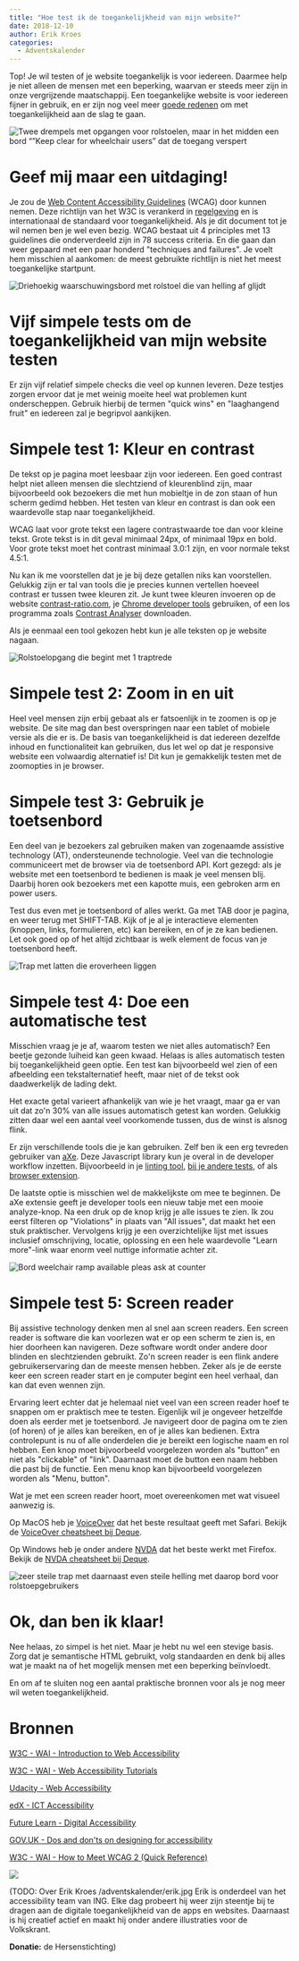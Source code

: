 ```yaml
---
title: "Hoe test ik de toegankelijkheid van mijn website?"
date: 2018-12-10
author: Erik Kroes
categories: 
  - Adventskalender
---
```

Top! Je wil testen of je website toegankelijk is voor iedereen. Daarmee help je niet alleen de mensen met een beperking, waarvan er steeds meer zijn in onze vergrijzende maatschappij. Een toegankelijke website is voor iedereen fijner in gebruik, en er zijn nog veel meer [goede redenen](https://www.w3.org/WAI/bcase/Overview) om met toegankelijkheid aan de slag te gaan.

![Twee drempels met opgangen voor rolstoelen, maar in het midden een bord “”Keep clear for wheelchair users” dat de toegang verspert](https://fronteers.nl/_img/adventskalender/toegankelijkheid-testen/keep-clear-accessibility-fail.jpg)

# Geef mij maar een uitdaging!

Je zou de [Web Content Accessibility Guidelines](https://www.w3.org/TR/WCAG/) (WCAG) door kunnen nemen. Deze richtlijn van het W3C is verankerd in [regelgeving](https://www.w3.org/WAI/policies/) en is internationaal de standaard voor toegankelijkheid. Als je dit document tot je wil nemen ben je wel even bezig. WCAG bestaat uit 4 principles met 13 guidelines die onderverdeeld zijn in 78 success criteria. En die gaan dan weer gepaard met een paar honderd "techniques and failures". Je voelt hem misschien al aankomen: de meest gebruikte richtlijn is niet het meest toegankelijke startpunt.

![Driehoekig waarschuwingsbord met rolstoel die van helling af glijdt](https://fronteers.nl/_img/adventskalender/toegankelijkheid-testen/wheelchair-sign.jpg)

# Vijf simpele tests om de toegankelijkheid van mijn website testen

Er zijn vijf relatief simpele checks die veel op kunnen leveren. Deze testjes zorgen ervoor dat je met weinig moeite heel wat problemen kunt onderscheppen. Gebruik hierbij de termen "quick wins" en "laaghangend fruit" en iedereen zal je begripvol aankijken.

# Simpele test 1: Kleur en contrast

De tekst op je pagina moet leesbaar zijn voor iedereen. Een goed contrast helpt niet alleen mensen die slechtziend of kleurenblind zijn, maar bijvoorbeeld ook bezoekers die met hun mobieltje in de zon staan of hun scherm gedimd hebben. Het testen van kleur en contrast is dan ook een waardevolle stap naar toegankelijkheid.

WCAG laat voor grote tekst een lagere contrastwaarde toe dan voor kleine tekst. Grote tekst is in dit geval minimaal 24px, of minimaal 19px en bold. Voor grote tekst moet het contrast minimaal 3.0:1 zijn, en voor normale tekst 4.5:1.

Nu kan ik me voorstellen dat je je bij deze getallen niks kan voorstellen. Gelukkig zijn er tal van tools die je precies kunnen vertellen hoeveel contrast er tussen twee kleuren zit. Je kunt twee kleuren invoeren op de website [contrast-ratio.com](https://contrast-ratio.com/), je [Chrome developer tools](https://developers.google.com/web/updates/2018/01/devtools#contrast) gebruiken, of een los programma zoals [Contrast Analyser](https://developer.paciellogroup.com/resources/contrastanalyser/) downloaden.

Als je eenmaal een tool gekozen hebt kun je alle teksten op je website nagaan.

![Rolstoelopgang die begint met 1 traptrede](https://fronteers.nl/_img/adventskalender/toegankelijkheid-testen/ally.jpg)

# Simpele test 2: Zoom in en uit

Heel veel mensen zijn erbij gebaat als er fatsoenlijk in te zoomen is op je website. De site mag dan best overspringen naar een tablet of mobiele versie als die er is. De basis van toegankelijkheid is dat iedereen dezelfde inhoud en functionaliteit kan gebruiken, dus let wel op dat je responsive website een volwaardig alternatief is! Dit kun je gemakkelijk testen met de zoomopties in je browser.

# Simpele test 3: Gebruik je toetsenbord

Een deel van je bezoekers zal gebruiken maken van zogenaamde assistive technology (AT), ondersteunende technologie. Veel van die technologie communiceert met de browser via de toetsenbord API. Kort gezegd: als je website met een toetsenbord te bedienen is maak je veel mensen blij. Daarbij horen ook bezoekers met een kapotte muis, een gebroken arm en power users.

Test dus even met je toetsenbord of alles werkt. Ga met TAB door je pagina, en weer terug met SHIFT-TAB. Kijk of je al je interactieve elementen (knoppen, links, formulieren, etc) kan bereiken, en of je ze kan bedienen. Let ook goed op of het altijd zichtbaar is welk element de focus van je toetsenbord heeft.

![Trap met latten die eroverheen liggen](https://fronteers.nl/_img/adventskalender/toegankelijkheid-testen/lb-prague-kunta-hora-14.jpg)

# Simpele test 4: Doe een automatische test

Misschien vraag je je af, waarom testen we niet alles automatisch? Een beetje gezonde luiheid kan geen kwaad. Helaas is alles automatisch testen bij toegankelijkheid geen optie. Een test kan bijvoorbeeld wel zien of een afbeelding een tekstalternatief heeft, maar niet of de tekst ook daadwerkelijk de lading dekt.

Het exacte getal varieert afhankelijk van wie je het vraagt, maar ga er van uit dat zo'n 30% van alle issues automatisch getest kan worden. Gelukkig zitten daar wel een aantal veel voorkomende tussen, dus de winst is alsnog flink.

Er zijn verschillende tools die je kan gebruiken. Zelf ben ik een erg tevreden gebruiker van [aXe](https://www.deque.com/axe/). Deze Javascript library kun je overal in de developer workflow inzetten. Bijvoorbeeld in je [linting tool](https://webhint.io/docs/user-guide/hints/hint-axe/), [bij je andere tests](https://github.com/dequelabs/axe-core/tree/develop/doc/examples), of als [browser extension](http://bitly.com/aXe-Chrome).

De laatste optie is misschien wel de makkelijkste om mee te beginnen. De aXe extensie geeft je developer tools een nieuw tabje met een mooie analyze-knop. Na een druk op de knop krijg je alle issues te zien. Ik zou eerst filteren op "Violations" in plaats van "All issues", dat maakt het een stuk praktischer. Vervolgens krijg je een overzichtelijke lijst met issues inclusief omschrijving, locatie, oplossing en een hele waardevolle "Learn more"-link waar enorm veel nuttige informatie achter zit.

![Bord weelchair ramp available pleas ask at counter](https://fronteers.nl/_img/adventskalender/toegankelijkheid-testen/1514154-408320525965919-1541568371-n-grande.jpg)

# Simpele test 5: Screen reader

Bij assistive technology denken men al snel aan screen readers. Een screen reader is software die kan voorlezen wat er op een scherm te zien is, en hier doorheen kan navigeren. Deze software wordt onder andere door blinden en slechtzienden gebruikt. Zo'n screen reader is een flink andere gebruikerservaring dan de meeste mensen hebben. Zeker als je de eerste keer een screen reader start en je computer begint een heel verhaal, dan kan dat even wennen zijn.

Ervaring leert echter dat je helemaal niet veel van een screen reader hoef te snappen om er praktisch mee te testen. Eigenlijk wil je ongeveer hetzelfde doen als eerder met je toetsenbord. Je navigeert door de pagina om te zien (of horen) of je alles kan bereiken, en of je alles kan bedienen. Extra controlepunt is nu of alle onderdelen die je bereikt een logische naam en rol hebben. Een knop moet bijvoorbeeld voorgelezen worden als "button" en niet als "clickable" of "link". Daarnaast moet de button een naam hebben die past bij de functie. Een menu knop kan bijvoorbeeld voorgelezen worden als "Menu, button".

Wat je met een screen reader hoort, moet overeenkomen met wat visueel aanwezig is.

Op MacOS heb je [VoiceOver](https://www.apple.com/lae/accessibility/mac/vision/) dat het beste resultaat geeft met Safari. Bekijk de [VoiceOver cheatsheet bij Deque](https://dequeuniversity.com/screenreaders/voiceover-keyboard-shortcuts).

Op Windows heb je onder andere [NVDA](https://www.nvaccess.org/) dat het beste werkt met Firefox. Bekijk de [NVDA cheatsheet bij Deque](https://dequeuniversity.com/screenreaders/nvda-keyboard-shortcuts).

![zeer steile trap met daarnaast even steile helling met daarop bord voor rolstoepgebruikers](https://fronteers.nl/_img/adventskalender/toegankelijkheid-testen/m3ed6g0adn001.jpg)

# Ok, dan ben ik klaar!

Nee helaas, zo simpel is het niet. Maar je hebt nu wel een stevige basis. Zorg dat je semantische HTML gebruikt, volg standaarden en denk bij alles wat je maakt na of het mogelijk mensen met een beperking beïnvloedt.

En om af te sluiten nog een aantal praktische bronnen voor als je nog meer wil weten toegankelijkheid.

# Bronnen

[W3C - WAI - Introduction to Web Accessibility](https://www.w3.org/WAI/fundamentals/accessibility-intro/)

[W3C - WAI - Web Accessibility Tutorials](https://www.w3.org/WAI/tutorials/)

[Udacity - Web Accessibility](https://www.udacity.com/course/web-accessibility--ud891)

[edX - ICT Accessibility](https://www.edx.org/course/information-communication-technology-ict-gtx-ict100x)

[Future Learn - Digital Accessibility](https://www.futurelearn.com/courses/digital-accessibility)

[GOV.UK - Dos and don'ts on designing for accessibility](https://accessibility.blog.gov.uk/2016/09/02/dos-and-donts-on-designing-for-accessibility/)

[W3C - WAI - How to Meet WCAG 2 (Quick Reference)](https://www.w3.org/WAI/WCAG21/quickref/)

![](https://fronteers.nl/_img/adventskalender/toegankelijkheid-testen/title-describes-topic-or-purpose.jpeg)

(TODO: Over Erik Kroes
/adventskalender/erik.jpg
Erik is onderdeel van het accessibility team van ING. Elke dag probeert hij weer zijn steentje bij te dragen aan de digitale toegankelijkheid van de apps en websites. Daarnaast is hij creatief actief en maakt hij onder andere illustraties voor de Volkskrant.

**Donatie:** de Hersenstichting)
